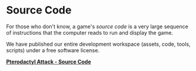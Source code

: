# Source Code

For those who don't know, a game's _source code_ is a very large sequence of
instructions that the computer reads to run and display the game.

We have published our entire development workspace (assets, code, tools, scripts)
under a free software license.

__[Pterodactyl Attack - Source Code](http://github.com/shaunlebron/pterodactylattack)__

